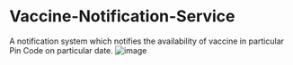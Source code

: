 # Vaccine-Notification-Service
A notification system which notifies the availability of vaccine in particular Pin Code on particular date.
![image](https://user-images.githubusercontent.com/70596437/127492242-38b37dff-1ebd-429d-be29-a5496fb37754.png)
